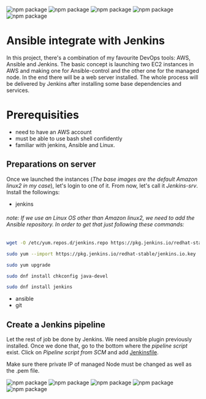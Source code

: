 ![npm package](https://img.shields.io/badge/ansible-2.9.20-black.svg)
![npm package](https://img.shields.io/badge/python-2.7.18-turquoise.svg)
![npm package](https://img.shields.io/badge/git-2.23.4-red.svg)
![npm package](https://img.shields.io/badge/jenkins-2.289.1-purple.svg)
![npm package](https://img.shields.io/badge/amazon-aws-yellow.svg)

<h1>Ansible integrate with Jenkins</h1>

In this project, there's a combination of my favourite DevOps tools: AWS, Ansible and Jenkins. The basic concept is launching two EC2 instances in AWS and making one for Ansible-control and the other one for the managed node. In the end there will be a web server installed. The whole process will be delivered by Jenkins after installing some base dependencies and services.

<h1>Prerequisities</h1>

- need to have an AWS account
- must be able to use bash shell confidently
- familiar with jenkins, Ansible and Linux.

<h2>Preparations on server</h2>

Once we launched the instances (*The base images are the default Amazon linux2 in my case*), let's login to one of it. From now, let's call it *Jenkins-srv*. Install the followings:

- jenkins
<h6>note: If we use an Linux OS other than Amazon linux2, we need to add the Ansible repository. In order to get that just following these commands:</h6> 

```bash
wget -O /etc/yum.repos.d/jenkins.repo https://pkg.jenkins.io/redhat-stable/jenkins.repo
```

```bash
sudo yum --import https://pkg.jenkins.io/redhat-stable/jenkins.io.key
```

```bash
sudo yum upgrade
```
```bash
sudo dnf install chkconfig java-devel
```
```bash
sudo dnf install jenkins
```

- ansible
- git

<h2>Create a Jenkins pipeline</h2>

Let the rest of job be done by Jenkins. We need ansible plugin previously installed. Once we done that, go to the bottom where the *pipeline script* exist.
Click on *Pipeline script from SCM* and add [Jenkinsfile](https://github.com/SandorJokai/Jenkins/tree/master/project-03/Jenkinsfile).

Make sure there private IP of managed Node must be changed as well as the .pem file.

![npm package](https://img.shields.io/badge/ansible-2.9.20-black.svg)
![npm package](https://img.shields.io/badge/python-2.7.18-turquoise.svg)
![npm package](https://img.shields.io/badge/git-2.23.4-red.svg)
![npm package](https://img.shields.io/badge/jenkins-2.289.1-purple.svg)
![npm package](https://img.shields.io/badge/amazon-aws-yellow.svg)
